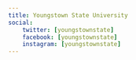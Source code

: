 ```yaml
---
title: Youngstown State University
social:
    twitter: [youngstownstate]
    facebook: [youngstownstate]
    instagram: [youngstownstate]
---
```


